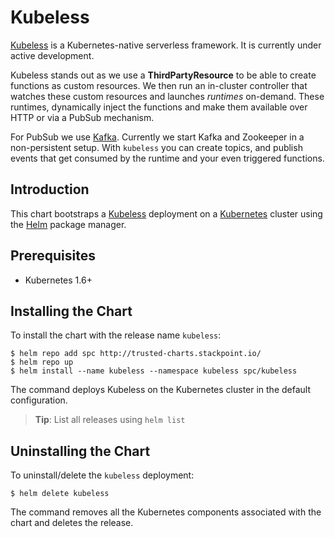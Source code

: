 # Kubeless

[Kubeless](http://kubeless.io) is a Kubernetes-native serverless framework. It is currently under active development.

Kubeless stands out as we use a **ThirdPartyResource** to be able to create functions as custom resources. We then run an in-cluster controller that watches these custom resources and launches _runtimes_ on-demand. These runtimes, dynamically inject the functions and make them available over HTTP or via a PubSub mechanism.

For PubSub we use [Kafka](https://kafka.apache.org). Currently we start Kafka and Zookeeper in a non-persistent setup. With `kubeless` you can create topics, and publish events that get consumed by the runtime and your even triggered functions.

## Introduction

This chart bootstraps a [Kubeless](http://kubeless.io) deployment on a [Kubernetes](http://kubernetes.io) cluster using the [Helm](https://helm.sh) package manager.

## Prerequisites

- Kubernetes 1.6+


## Installing the Chart

To install the chart with the release name `kubeless`:

```console
$ helm repo add spc http://trusted-charts.stackpoint.io/
$ helm repo up
$ helm install --name kubeless --namespace kubeless spc/kubeless
```

The command deploys Kubeless on the Kubernetes cluster in the default configuration.

> **Tip**: List all releases using `helm list`

## Uninstalling the Chart

To uninstall/delete the `kubeless` deployment:

```console
$ helm delete kubeless
```

The command removes all the Kubernetes components associated with the chart and deletes the release.
